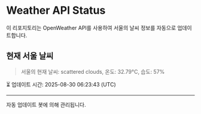 
# Weather API Status

이 리포지토리는 OpenWeather API를 사용하여 서울의 날씨 정보를 자동으로 업데이트합니다.

## 현재 서울 날씨
> 서울의 현재 날씨: scattered clouds, 온도: 32.79°C, 습도: 57%

⏳ 업데이트 시간: 2025-08-30 06:23:43 (UTC)

---
자동 업데이트 봇에 의해 관리됩니다.
